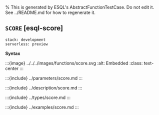 % This is generated by ESQL's AbstractFunctionTestCase. Do not edit it. See ../README.md for how to regenerate it.

## `SCORE` [esql-score]
```{applies_to}
stack: development
serverless: preview
```

**Syntax**

:::{image} ../../../images/functions/score.svg
:alt: Embedded
:class: text-center
:::


:::{include} ../parameters/score.md
:::

:::{include} ../description/score.md
:::

:::{include} ../types/score.md
:::

:::{include} ../examples/score.md
:::
